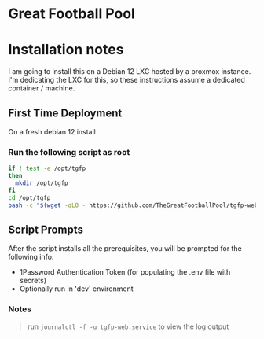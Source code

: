 # Great Football Pool

# Installation notes

I am going to install this on a Debian 12 LXC hosted by a proxmox instance.  I'm dedicating the LXC for this, so these instructions assume a dedicated container / machine.

## First Time Deployment

On a fresh debian 12 install

### Run the following script as root
```bash
if ! test -e /opt/tgfp
then
  mkdir /opt/tgfp
fi
cd /opt/tgfp
bash -c "$(wget -qLO - https://github.com/TheGreatFootballPool/tgfp-web/raw/main/scripts/deploy.sh)"
```

## Script Prompts
After the script installs all the prerequisites, you will be prompted for the following info:

* 1Password Authentication Token (for populating the .env file with secrets)
* Optionally run in 'dev' environment

### Notes

> run `journalctl -f -u tgfp-web.service` to view the log output